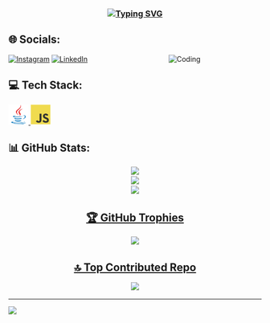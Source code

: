 
<h3 align="center"> <a href="https://git.io/typing-svg"><img src="https://readme-typing-svg.demolab.com?font=Fira+Code&size=30&pause=1000&color=3B68C5&width=435&lines=Hello+I'm+Veysel+Kayhan" alt="Typing SVG" /></a>
 
  ## 🌐 Socials:
  

              
  
<img align="right" alt="Coding" width="185" src="https://media.tenor.com/4uHiI_EyE94AAAAS/dance-hacker-dance.gif">

[![Instagram](https://img.shields.io/badge/Instagram-%23E4405F.svg?logo=Instagram&logoColor=white)](https://instagram.com/veyselkayhan) [![LinkedIn](https://img.shields.io/badge/LinkedIn-%230077B5.svg?logo=linkedin&logoColor=white)](https://linkedin.com/in/veysel-kayhan-5417a5bb/) 

## 💻 Tech Stack:

<p align="left"> <a href="https://www.java.com" target="_blank" rel="noreferrer"> <img src="https://raw.githubusercontent.com/devicons/devicon/master/icons/java/java-original.svg" alt="java" width="40" height="40"/> </a> <a href="https://developer.mozilla.org/en-US/docs/Web/JavaScript" target="_blank" rel="noreferrer"> <img src="https://raw.githubusercontent.com/devicons/devicon/master/icons/javascript/javascript-original.svg" alt="javascript" width="40" height="40"/> </a> </p>

## 📊 GitHub Stats:

 <a align="center" href="https://github-readme-stats.vercel.app/api?username=veyselkayhan&theme=dark&hide_border=false&include_all_commits=true&count_private=true" alt="Typing SVG" />
 
![](https://github-readme-stats.vercel.app/api?username=veyselkayhan&theme=dark&hide_border=false&include_all_commits=true&count_private=true)<br/>
![](https://github-readme-streak-stats.herokuapp.com/?user=veyselkayhan&theme=dark&hide_border=false)<br/>
![](https://github-readme-stats.vercel.app/api/top-langs/?username=veyselkayhan&theme=dark&hide_border=false&include_all_commits=true&count_private=true&layout=compact)

## 🏆 GitHub Trophies
![](https://github-profile-trophy.vercel.app/?username=veyselkayhan&theme=dracula&no-frame=false&no-bg=true&margin-w=4)

## 🔝 Top Contributed Repo
![](https://github-contributor-stats.vercel.app/api?username=veyselkayhan&limit=5&theme=dracula&combine_all_yearly_contributions=true)

---
[![](https://visitcount.itsvg.in/api?id=veyselkayhan&icon=0&color=4)](https://visitcount.itsvg.in)

<!-- Proudly created with GPRM ( https://gprm.itsvg.in ) -->
